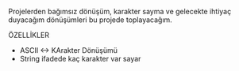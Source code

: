 Projelerden bağımsız dönüşüm, karakter sayma ve gelecekte ihtiyaç duyacağım dönüşümleri bu projede toplayacağım.

ÖZELLİKLER
- ASCII <-> KArakter Dönüşümü
- String ifadede kaç karakter var sayar
